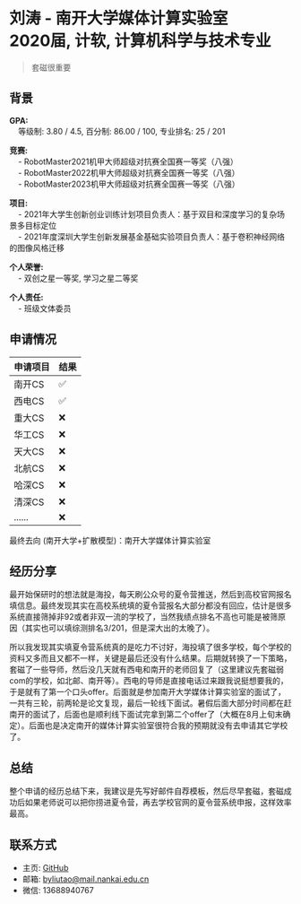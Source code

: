 # 刘涛 - 南开大学媒体计算实验室<br>2020届, 计软, 计算机科学与技术专业
> 套磁很重要<br>

## 背景
**GPA:**<br>
&nbsp;&nbsp;&nbsp;&nbsp;等级制: 3.80 / 4.5, 百分制: 86.00 / 100, 专业排名: 25 / 201

**竞赛:**<br>
&nbsp;&nbsp;&nbsp;&nbsp;- RobotMaster2021机甲大师超级对抗赛全国赛一等奖（八强）<br>
&nbsp;&nbsp;&nbsp;&nbsp;- RobotMaster2022机甲大师超级对抗赛全国赛一等奖（八强）<br>
&nbsp;&nbsp;&nbsp;&nbsp;- RobotMaster2023机甲大师超级对抗赛全国赛一等奖（八强）<br>

**项目:**<br>
&nbsp;&nbsp;&nbsp;&nbsp;- 2021年大学生创新创业训练计划项目负责人：基于双目和深度学习的复杂场景多目标定位<br>
&nbsp;&nbsp;&nbsp;&nbsp;- 2021年度深圳大学生创新发展基金基础实验项目负责人：基于卷积神经网络的图像风格迁移<br>

**个人荣誉:**<br>
&nbsp;&nbsp;&nbsp;&nbsp;- 双创之星一等奖, 学习之星二等奖<br>

**个人责任:**<br>
&nbsp;&nbsp;&nbsp;&nbsp;- 班级文体委员<br>

## 申请情况
|  申请项目   | 结果 |
|  ----  | ----  |
| 南开CS  | ✅ |
| 西电CS  | ✅ |
| 重大CS  | ❌ |
| 华工CS  | ❌ |
| 天大CS  | ❌ |
| 北航CS  | ❌ |
| 哈深CS  | ❌ |
| 清深CS  | ❌ |
| ......  | ❌ |


最终去向 (南开大学+扩散模型)：南开大学媒体计算实验室

## 经历分享
最开始保研时的想法就是海投，每天刷公众号的夏令营推送，然后到高校官网报名填信息。最终发现其实在高校系统填的夏令营报名大部分都没有回应，估计是很多系统直接筛掉非92或者非双一流的学校了，当然我绩点排名不高也可能是被筛原因（其实也可以填综测排名3/201，但是深大出的太晚了）。  

所以我发现其实填夏令营系统真的是吃力不讨好，海投填了很多学校，每个学校的资料又多而且又都不一样，关键是最后还没有什么结果。后期就转换了一下策略，套磁了一些导师，然后没几天就有西电和南开的老师回复了（这里建议先套磁弱com的学校，如北邮、南开等）。西电的导师是直接电话过来跟我说挺想要我的，于是就有了第一个口头offer。后面就是参加南开大学媒体计算实验室的面试了，一共有三轮，前两轮是论文复现，最后一轮线下面试。暑假后面大部分时间都在赶南开的面试了，后面也是顺利线下面试完拿到第二个offer了（大概在8月上旬末确定）。后面也是决定南开的媒体计算实验室很符合我的预期就没有去申请其它学校了。

## 总结
整个申请的经历总结下来，我建议是先写好邮件自荐模板，然后尽早套磁，套磁成功后如果老师说可以把你捞进夏令营，再去学校官网的夏令营系统申报，这样效率最高。

## 联系方式
- 主页: [GitHub](https://github.com/byliutao)
- 邮箱: byliutao@mail.nankai.edu.cn
- 微信: 13688940767